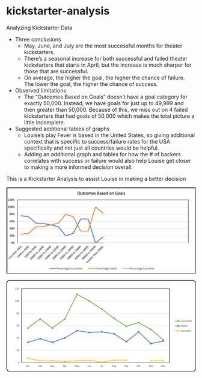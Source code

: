 # kickstarter-analysis

Analyzing Kickstarter Data
- Three conclusions
    - May, June, and July are the most successful months for theater kickstarters.
    - There’s a seasonal increase for both successful and failed theater kickstarters that starts in April, but the increase is much sharper for those that are successful.
    - On average, the higher the goal, the higher the chance of failure.   The lower the goal, the higher the chance of success.
- Observed limitations
    - The “Outcomes Based on Goals” doesn’t have a goal category for exactly 50,000.  Instead, we have goals for just up to 49,999 and then greater than 50,000.   Because of this, we miss out on 4 failed kickstarters that had goals of 50,000 which makes the total picture a little incomplete.
- Suggested additional tables of graphs
    - Louise’s play Fever is based in the United States, so giving additional context that is specific to success/failure rates for the USA specifically and not just all countries would be helpful.
    - Adding an additional graph and tables for how the # of backers correlates with success or failure would also help Louise get closer to making a more informed decision overall.

This is a Kickstarter Analysis to assist Louise in making a better decision

![](Outcomes%20Based%20on%20Goals.png)

![](Outcomes%20Based%20on%20Launch%20Date.png)
